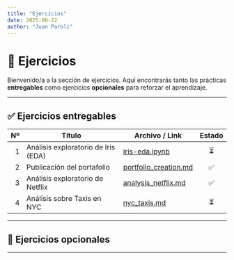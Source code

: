 ```yaml
---
title: "Ejercicios"
date: 2025-08-22
author: "Juan Paroli"
---
```

# 📘 Ejercicios

Bienvenido/a a la sección de ejercicios. Aquí encontrarás tanto las prácticas **entregables** como ejercicios **opcionales** para reforzar el aprendizaje.

---

## ✅ Ejercicios entregables

| Nº | Título                                         | Archivo / Link                                      | Estado |
|---:|------------------------------------------------|-----------------------------------------------------|:------:|
| 1  | Análisis exploratorio de Iris (EDA)            | [iris-eda.ipynb](iris-data/iris-eda.ipynb)          | ⏳     |
| 2  | Publicación del portafolio                     | [portfolio_creation.md](portfolio-creation/portfolio_creation.md) | ✅     |
| 3  | Análisis exploratorio de Netflix                           | [analysis_netflix.md](netflix-data/analysis_prueba.md) | ✅     |
| 4  | Análisis sobre Taxis en NYC                           | [nyc_taxis.md](nyc-taxis/practica_4.md) | ⏳     |

---

## 📝 Ejercicios opcionales

<!-- - [Ejercicio extra 1: Limpieza de datos](extras/data-cleaning.md) -->
<!-- - [Ejercicio extra 2: Visualización avanzada](extras/advanced-viz.ipynb) -->

---